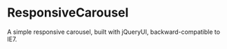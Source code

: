ResponsiveCarousel
==================

A simple responsive carousel, built with jQueryUI, backward-compatible to IE7.
